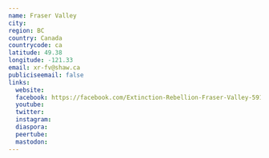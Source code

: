 ```yaml
---
name: Fraser Valley
city:
region: BC
country: Canada
countrycode: ca
latitude: 49.38
longitude: -121.33
email: xr-fv@shaw.ca
publiciseemail: false
links:
  website:
  facebook: https://facebook.com/Extinction-Rebellion-Fraser-Valley-591515817958548
  youtube:
  twitter:
  instagram:
  diaspora:
  peertube:
  mastodon:
---
```

